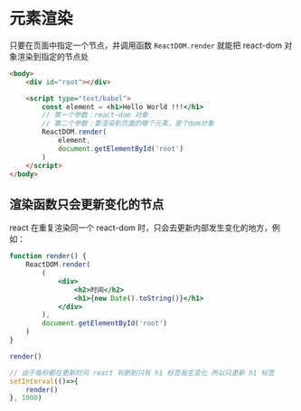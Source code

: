 # 元素渲染
只要在页面中指定一个节点，并调用函数 `ReactDOM.render` 就能把 react-dom 对象渲染到指定的节点处

```html
<body>
    <div id="root"></div>

    <script type="text/babel">
        const element = <h1>Hello World !!!</h1>
        // 第一个参数：react-dom 对象
        // 第二个参数：要渲染到页面的哪个元素，是个dom对象
        ReactDOM.render(
            element,
            document.getElementById('root')
        )
    </script>
</body>
```

## 渲染函数只会更新变化的节点
react 在重复渲染同一个 react-dom 时，只会去更新内部发生变化的地方，例如：

```jsx
function render() {
    ReactDOM.render(
        (
            <div>
                <h2>时间</h2>
                <h1>{new Date().toString()}</h1>
            </div>
        ),
        document.getElementById('root')
    )
}

render()

// 由于每秒都在更新时间 react 判断到只有 h1 标签发生变化 所以只更新 h1 标签
setInterval(()=>{
    render()
}, 1000)
```